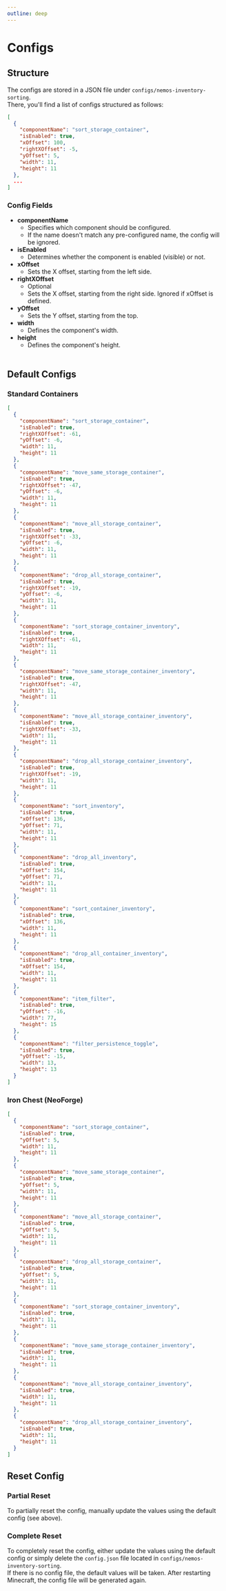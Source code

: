 ```yaml
---
outline: deep
---
```


# Configs

## Structure

The configs are stored in a JSON file under `configs/nemos-inventory-sorting`. <br>
There, you'll find a list of configs structured as follows:

```json
[
  {
    "componentName": "sort_storage_container",
    "isEnabled": true,
    "xOffset": 100,
    "rightXOffset": -5,
    "yOffset": 5,
    "width": 11,
    "height": 11
  },
  ...
]
```

### Config Fields

- **componentName**
    - Specifies which component should be configured.
    - If the name doesn't match any pre-configured name, the config will be ignored.
- **isEnabled**
    - Determines whether the component is enabled (visible) or not.
- **xOffset**
    - Sets the X offset, starting from the left side.
- **rightXOffset**
    - Optional
    - Sets the X offset, starting from the right side. Ignored if xOffset is defined.
- **yOffset**
    - Sets the Y offset, starting from the top.
- **width**
    - Defines the component's width.
- **height**
    - Defines the component's height.
      <br><br>

## Default Configs

### Standard Containers

```json
[
  {
    "componentName": "sort_storage_container",
    "isEnabled": true,
    "rightXOffset": -61,
    "yOffset": -6,
    "width": 11,
    "height": 11
  },
  {
    "componentName": "move_same_storage_container",
    "isEnabled": true,
    "rightXOffset": -47,
    "yOffset": -6,
    "width": 11,
    "height": 11
  },
  {
    "componentName": "move_all_storage_container",
    "isEnabled": true,
    "rightXOffset": -33,
    "yOffset": -6,
    "width": 11,
    "height": 11
  },
  {
    "componentName": "drop_all_storage_container",
    "isEnabled": true,
    "rightXOffset": -19,
    "yOffset": -6,
    "width": 11,
    "height": 11
  },
  {
    "componentName": "sort_storage_container_inventory",
    "isEnabled": true,
    "rightXOffset": -61,
    "width": 11,
    "height": 11
  },
  {
    "componentName": "move_same_storage_container_inventory",
    "isEnabled": true,
    "rightXOffset": -47,
    "width": 11,
    "height": 11
  },
  {
    "componentName": "move_all_storage_container_inventory",
    "isEnabled": true,
    "rightXOffset": -33,
    "width": 11,
    "height": 11
  },
  {
    "componentName": "drop_all_storage_container_inventory",
    "isEnabled": true,
    "rightXOffset": -19,
    "width": 11,
    "height": 11
  },
  {
    "componentName": "sort_inventory",
    "isEnabled": true,
    "xOffset": 136,
    "yOffset": 71,
    "width": 11,
    "height": 11
  },
  {
    "componentName": "drop_all_inventory",
    "isEnabled": true,
    "xOffset": 154,
    "yOffset": 71,
    "width": 11,
    "height": 11
  },
  {
    "componentName": "sort_container_inventory",
    "isEnabled": true,
    "xOffset": 136,
    "width": 11,
    "height": 11
  },
  {
    "componentName": "drop_all_container_inventory",
    "isEnabled": true,
    "xOffset": 154,
    "width": 11,
    "height": 11
  },
  {
    "componentName": "item_filter",
    "isEnabled": true,
    "yOffset": -16,
    "width": 77,
    "height": 15
  },
  {
    "componentName": "filter_persistence_toggle",
    "isEnabled": true,
    "yOffset": -15,
    "width": 13,
    "height": 13
  }
]
```

### Iron Chest (NeoForge)

```json
[
  {
    "componentName": "sort_storage_container",
    "isEnabled": true,
    "yOffset": 5,
    "width": 11,
    "height": 11
  },
  {
    "componentName": "move_same_storage_container",
    "isEnabled": true,
    "yOffset": 5,
    "width": 11,
    "height": 11
  },
  {
    "componentName": "move_all_storage_container",
    "isEnabled": true,
    "yOffset": 5,
    "width": 11,
    "height": 11
  },
  {
    "componentName": "drop_all_storage_container",
    "isEnabled": true,
    "yOffset": 5,
    "width": 11,
    "height": 11
  },
  {
    "componentName": "sort_storage_container_inventory",
    "isEnabled": true,
    "width": 11,
    "height": 11
  },
  {
    "componentName": "move_same_storage_container_inventory",
    "isEnabled": true,
    "width": 11,
    "height": 11
  },
  {
    "componentName": "move_all_storage_container_inventory",
    "isEnabled": true,
    "width": 11,
    "height": 11
  },
  {
    "componentName": "drop_all_storage_container_inventory",
    "isEnabled": true,
    "width": 11,
    "height": 11
  }
]
```

## Reset Config

### Partial Reset

To partially reset the config, manually update the values using the default config (see above).

### Complete Reset

To completely reset the config, either update the values using the default config or simply delete the `config.json`
file located in `configs/nemos-inventory-sorting`. <br>
If there is no config file, the default values will be taken.
After restarting Minecraft, the config file will be generated again.
